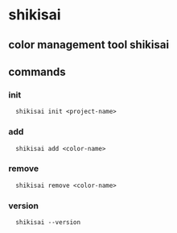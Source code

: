 # shikisai

## color management tool shikisai

## commands

### init

```npm
  shikisai init <project-name>
```

### add

```npm
  shikisai add <color-name>
```

### remove

```npm
  shikisai remove <color-name>
```

### version

```npm
  shikisai --version
```
